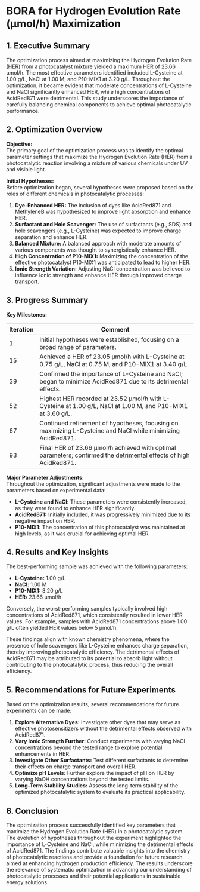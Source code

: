 # BORA for Hydrogen Evolution Rate (µmol/h) Maximization 

## 1. Executive Summary

The optimization process aimed at maximizing the Hydrogen Evolution Rate (HER) from a photocatalyst mixture yielded a maximum HER of 23.66 µmol/h. The most effective parameters identified included L-Cysteine at 1.00 g/L, NaCl at 1.00 M, and P10-MIX1 at 3.20 g/L. Throughout the optimization, it became evident that moderate concentrations of L-Cysteine and NaCl significantly enhanced HER, while high concentrations of AcidRed871 were detrimental. This study underscores the importance of carefully balancing chemical components to achieve optimal photocatalytic performance.

## 2. Optimization Overview

**Objective:**  
The primary goal of the optimization process was to identify the optimal parameter settings that maximize the Hydrogen Evolution Rate (HER) from a photocatalytic reaction involving a mixture of various chemicals under UV and visible light.

**Initial Hypotheses:**  
Before optimization began, several hypotheses were proposed based on the roles of different chemicals in photocatalytic processes:

1. **Dye-Enhanced HER:** The inclusion of dyes like AcidRed871 and MethyleneB was hypothesized to improve light absorption and enhance HER.
2. **Surfactant and Hole Scavenger:** The use of surfactants (e.g., SDS) and hole scavengers (e.g., L-Cysteine) was expected to improve charge separation and enhance HER.
3. **Balanced Mixture:** A balanced approach with moderate amounts of various components was thought to synergistically enhance HER.
4. **High Concentration of P10-MIX1:** Maximizing the concentration of the effective photocatalyst P10-MIX1 was anticipated to lead to higher HER.
5. **Ionic Strength Variation:** Adjusting NaCl concentration was believed to influence ionic strength and enhance HER through improved charge transport.

## 3. Progress Summary

**Key Milestones:**

| Iteration | Comment                                                                                                           |
|-----------|------------------------------------------------------------------------------------------------------------------|
| 1         | Initial hypotheses were established, focusing on a broad range of parameters.                                   |
| 15        | Achieved a HER of 23.05 µmol/h with L-Cysteine at 0.75 g/L, NaCl at 0.75 M, and P10-MIX1 at 3.40 g/L.          |
| 39        | Confirmed the importance of L-Cysteine and NaCl; began to minimize AcidRed871 due to its detrimental effects.   |
| 52        | Highest HER recorded at 23.52 µmol/h with L-Cysteine at 1.00 g/L, NaCl at 1.00 M, and P10-MIX1 at 3.60 g/L.   |
| 67        | Continued refinement of hypotheses, focusing on maximizing L-Cysteine and NaCl while minimizing AcidRed871.     |
| 93        | Final HER of 23.66 µmol/h achieved with optimal parameters; confirmed the detrimental effects of high AcidRed871. |

**Major Parameter Adjustments:**  
Throughout the optimization, significant adjustments were made to the parameters based on experimental data:

- **L-Cysteine and NaCl:** These parameters were consistently increased, as they were found to enhance HER significantly.
- **AcidRed871:** Initially included, it was progressively minimized due to its negative impact on HER.
- **P10-MIX1:** The concentration of this photocatalyst was maintained at high levels, as it was crucial for achieving optimal HER.

## 4. Results and Key Insights

The best-performing sample was achieved with the following parameters:

- **L-Cysteine:** 1.00 g/L
- **NaCl:** 1.00 M
- **P10-MIX1:** 3.20 g/L
- **HER:** 23.66 µmol/h

Conversely, the worst-performing samples typically involved high concentrations of AcidRed871, which consistently resulted in lower HER values. For example, samples with AcidRed871 concentrations above 1.00 g/L often yielded HER values below 5 µmol/h.

These findings align with known chemistry phenomena, where the presence of hole scavengers like L-Cysteine enhances charge separation, thereby improving photocatalytic efficiency. The detrimental effects of AcidRed871 may be attributed to its potential to absorb light without contributing to the photocatalytic process, thus reducing the overall efficiency.

## 5. Recommendations for Future Experiments

Based on the optimization results, several recommendations for future experiments can be made:

1. **Explore Alternative Dyes:** Investigate other dyes that may serve as effective photosensitizers without the detrimental effects observed with AcidRed871.
2. **Vary Ionic Strength Further:** Conduct experiments with varying NaCl concentrations beyond the tested range to explore potential enhancements in HER.
3. **Investigate Other Surfactants:** Test different surfactants to determine their effects on charge transport and overall HER.
4. **Optimize pH Levels:** Further explore the impact of pH on HER by varying NaOH concentrations beyond the tested limits.
5. **Long-Term Stability Studies:** Assess the long-term stability of the optimized photocatalytic system to evaluate its practical applicability.

## 6. Conclusion

The optimization process successfully identified key parameters that maximize the Hydrogen Evolution Rate (HER) in a photocatalytic system. The evolution of hypotheses throughout the experiment highlighted the importance of L-Cysteine and NaCl, while minimizing the detrimental effects of AcidRed871. The findings contribute valuable insights into the chemistry of photocatalytic reactions and provide a foundation for future research aimed at enhancing hydrogen production efficiency. The results underscore the relevance of systematic optimization in advancing our understanding of photocatalytic processes and their potential applications in sustainable energy solutions.